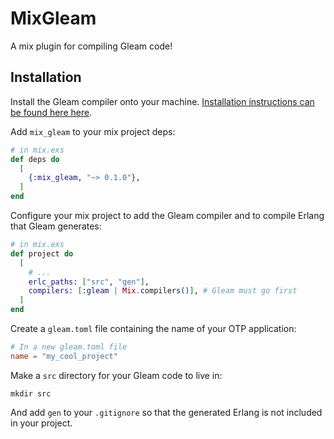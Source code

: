 # MixGleam

A mix plugin for compiling Gleam code!

## Installation

Install the Gleam compiler onto your machine. [Installation instructions can
be found here here](https://gleam.run/getting-started/installing-gleam.html).

Add `mix_gleam` to your mix project deps:

```elixir
# in mix.exs
def deps do
  [
    {:mix_gleam, "~> 0.1.0"},
  ]
end
```

Configure your mix project to add the Gleam compiler and to compile Erlang
that Gleam generates:

```elixir
# in mix.exs
def project do
  [
    # ...
    erlc_paths: ["src", "gen"],
    compilers: [:gleam | Mix.compilers()], # Gleam must go first
  ]
end
```

Create a `gleam.toml` file containing the name of your OTP application:

```toml
# In a new gleam.toml file
name = "my_cool_project"
```

Make a `src` directory for your Gleam code to live in:

```
mkdir src
```

And add `gen` to your `.gitignore` so that the generated Erlang is not
included in your project.
